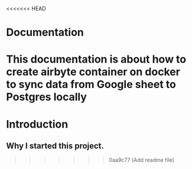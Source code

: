 <<<<<<< HEAD
# Documentation
This documentation is about how to create airbyte container on docker to sync data from Google sheet to Postgres locally
=======
# Introduction
## Why I started this project.
>>>>>>> 0aa9c77 (Add readme file)

